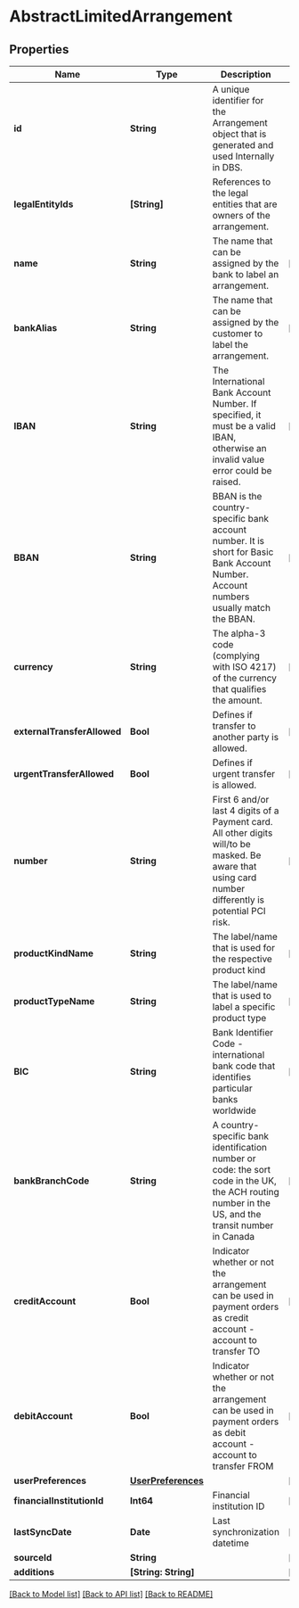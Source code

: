 # AbstractLimitedArrangement

## Properties
Name | Type | Description | Notes
------------ | ------------- | ------------- | -------------
**id** | **String** | A unique identifier for the Arrangement object that is generated and used Internally in DBS. | 
**legalEntityIds** | **[String]** | References to the legal entities that are owners of the arrangement. | 
**name** | **String** | The name that can be assigned by the bank to label an arrangement. | [optional] 
**bankAlias** | **String** | The name that can be assigned by the customer to label the arrangement. | [optional] 
**IBAN** | **String** | The International Bank Account Number. If specified, it must be a valid IBAN, otherwise an invalid value error could be raised.  | [optional] 
**BBAN** | **String** | BBAN is the country-specific bank account number. It is short for Basic Bank Account Number. Account numbers usually match the BBAN.  | [optional] 
**currency** | **String** | The alpha-3 code (complying with ISO 4217) of the currency that qualifies the amount. | [optional] 
**externalTransferAllowed** | **Bool** | Defines if transfer to another party is allowed. | [optional] 
**urgentTransferAllowed** | **Bool** | Defines if urgent transfer is allowed. | [optional] 
**number** | **String** | First 6 and/or last 4 digits of a Payment card. All other digits will/to be masked. Be aware that using card number differently is potential PCI risk. | [optional] 
**productKindName** | **String** | The label/name that is used for the respective product kind | [optional] 
**productTypeName** | **String** | The label/name that is used to label a specific product type | [optional] 
**BIC** | **String** | Bank Identifier Code - international bank code that identifies particular banks worldwide | [optional] 
**bankBranchCode** | **String** | A country-specific bank identification number or code: the sort code in the UK, the ACH routing number in the US, and the transit number in Canada  | [optional] 
**creditAccount** | **Bool** | Indicator whether or not the arrangement can be used in payment orders as credit account - account to transfer TO | [optional] 
**debitAccount** | **Bool** | Indicator whether or not the arrangement can be used in payment orders as debit account - account to transfer FROM | [optional] 
**userPreferences** | [**UserPreferences**](UserPreferences.md) |  | [optional] 
**financialInstitutionId** | **Int64** | Financial institution ID | [optional] 
**lastSyncDate** | **Date** | Last synchronization datetime | [optional] 
**sourceId** | **String** |  | [optional] 
**additions** | **[String: String]** |  | [optional] 

[[Back to Model list]](../README.md#documentation-for-models) [[Back to API list]](../README.md#documentation-for-api-endpoints) [[Back to README]](../README.md)

